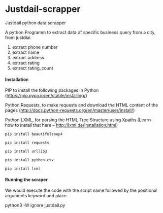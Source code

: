 # Justdail-scrapper
Justdail python data scrapper 

A python Programm to extract data of specific business query from a city, from justdial.

  1. extract phone number
  2. extract name
  3. extract address
  4. extract rating
  5. extract rating_count

#### Installation
PIP to install the following packages in Python (https://pip.pypa.io/en/stable/installing/)

Python Requests, to make requests and download the HTML content of the pages (http://docs.python-requests.org/en/master/user/install/)

Python LXML, for parsing the HTML Tree Structure using Xpaths (Learn how to install that here – http://lxml.de/installation.html)


`pip install beautifulsoup4`

`pip install requests`

`pip install urllib3`

`pip install python-csv`

`pip install lxml`


#### Running the scraper
We would execute the code with the script name followed by the positional arguments keyword and place.

python3 -W ignore justdail.py
